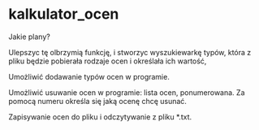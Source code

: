 # kalkulator_ocen

Jakie plany?

Ulepszyc tę olbrzymią funkcję, i stworzyc wyszukiewarkę typów, 
która z pliku będzie pobierała rodzaje ocen i określała ich wartość,

Umożliwić dodawanie typów ocen w programie.

Umożliwić usuwanie ocen w programie:
lista ocen, ponumerowana. Za pomocą numeru określa się jaką ocenę chcę usunać.

Zapisywanie ocen do pliku i odczytywanie z pliku *.txt.
